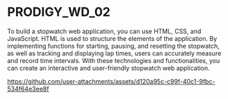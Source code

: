 # PRODIGY_WD_02
 To build a stopwatch web application, you can use HTML, CSS, and JavaScript. HTML is used to structure the elements of the application. By implementing functions for starting, pausing, and resetting the stopwatch, as well as tracking and displaying lap times, users can accurately measure and record time intervals. With these technologies and functionalities, you can create an interactive and user-friendly stopwatch web application.


https://github.com/user-attachments/assets/d120a95c-c99f-40c1-9fbc-534f64e3ee8f



